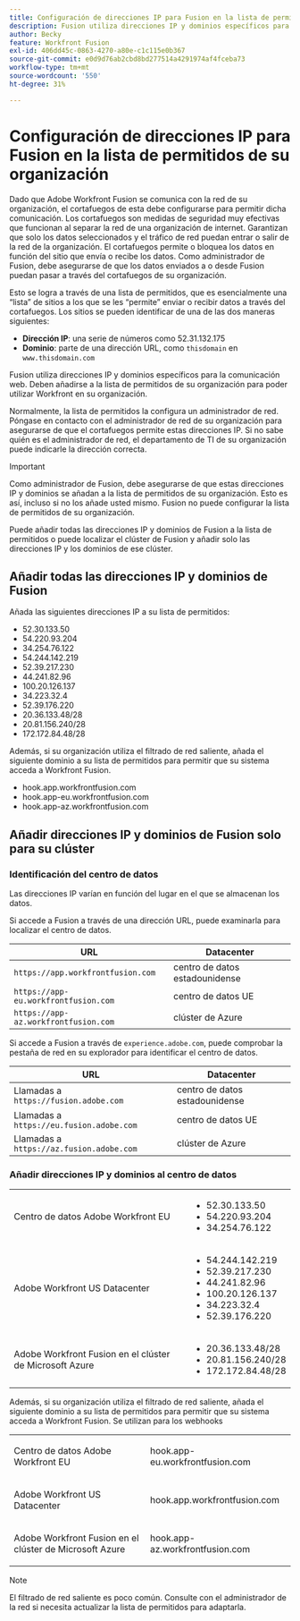 ```yaml
---
title: Configuración de direcciones IP para Fusion en la lista de permitidos de su organización
description: Fusion utiliza direcciones IP y dominios específicos para la comunicación web. Deben añadirse a la lista de permitidos de su organización para poder utilizar Workfront en su organización.
author: Becky
feature: Workfront Fusion
exl-id: 406dd45c-0863-4270-a80e-c1c115e0b367
source-git-commit: e0d9d76ab2cbd8bd277514a4291974af4fceba73
workflow-type: tm+mt
source-wordcount: '550'
ht-degree: 31%

---
```


# Configuración de direcciones IP para Fusion en la lista de permitidos de su organización

Dado que Adobe Workfront Fusion se comunica con la red de su organización, el cortafuegos de esta debe configurarse para permitir dicha comunicación. Los cortafuegos son medidas de seguridad muy efectivas que funcionan al separar la red de una organización de internet. Garantizan que solo los datos seleccionados y el tráfico de red puedan entrar o salir de la red de la organización. El cortafuegos permite o bloquea los datos en función del sitio que envía o recibe los datos. Como administrador de Fusion, debe asegurarse de que los datos enviados a o desde Fusion puedan pasar a través del cortafuegos de su organización.

Esto se logra a través de una lista de permitidos, que es esencialmente una “lista” de sitios a los que se les “permite” enviar o recibir datos a través del cortafuegos. Los sitios se pueden identificar de una de las dos maneras siguientes:

* **Dirección IP**: una serie de números como 52.31.132.175
* **Dominio**: parte de una dirección URL, como `thisdomain` en `www.thisdomain.com`

Fusion utiliza direcciones IP y dominios específicos para la comunicación web. Deben añadirse a la lista de permitidos de su organización para poder utilizar Workfront en su organización.

Normalmente, la lista de permitidos la configura un administrador de red. Póngase en contacto con el administrador de red de su organización para asegurarse de que el cortafuegos permite estas direcciones IP. Si no sabe quién es el administrador de red, el departamento de TI de su organización puede indicarle la dirección correcta.

>[!IMPORTANT]
>
>Como administrador de Fusion, debe asegurarse de que estas direcciones IP y dominios se añadan a la lista de permitidos de su organización. Esto es así, incluso si no los añade usted mismo. Fusion no puede configurar la lista de permitidos de su organización.

Puede añadir todas las direcciones IP y dominios de Fusion a la lista de permitidos o puede localizar el clúster de Fusion y añadir solo las direcciones IP y los dominios de ese clúster.

## Añadir todas las direcciones IP y dominios de Fusion

Añada las siguientes direcciones IP a su lista de permitidos:

* 52.30.133.50
* 54.220.93.204
* 34.254.76.122
* 54.244.142.219
* 52.39.217.230
* 44.241.82.96
* 100.20.126.137
* 34.223.32.4
* 52.39.176.220
* 20.36.133.48/28
* 20.81.156.240/28
* 172.172.84.48/28

Además, si su organización utiliza el filtrado de red saliente, añada el siguiente dominio a su lista de permitidos para permitir que su sistema acceda a Workfront Fusion.

* hook.app.workfrontfusion.com
* hook.app-eu.workfrontfusion.com
* hook.app-az.workfrontfusion.com

## Añadir direcciones IP y dominios de Fusion solo para su clúster

### Identificación del centro de datos

Las direcciones IP varían en función del lugar en el que se almacenan los datos.

Si accede a Fusion a través de una dirección URL, puede examinarla para localizar el centro de datos.

| URL | Datacenter |
| --- | --- |
| `https://app.workfrontfusion.com` | centro de datos estadounidense |
| `https://app-eu.workfrontfusion.com` | centro de datos UE |
| `https://app-az.workfrontfusion.com` | clúster de Azure |

Si accede a Fusion a través de `experience.adobe.com`, puede comprobar la pestaña de red en su explorador para identificar el centro de datos.

| URL | Datacenter |
| --- | --- |
| Llamadas a `https://fusion.adobe.com` | centro de datos estadounidense |
| Llamadas a `https://eu.fusion.adobe.com` | centro de datos UE |
| Llamadas a `https://az.fusion.adobe.com` | clúster de Azure |

### Añadir direcciones IP y dominios al centro de datos

<table style="table-layout:auto"> 
 <col> 
 <col> 
 <tbody> 
  <tr> 
   <td role="rowheader">Centro de datos Adobe Workfront EU</td> 
   <td> 
    <ul> 
     <li>52.30.133.50</li> 
     <li>54.220.93.204</li> 
     <li>34.254.76.122</li> 
    </ul> </td> 
  </tr> 
  <tr> 
   <td role="rowheader"> <p>Adobe Workfront US Datacenter</p> </td> 
   <td> 
    <ul> 
     <li>54.244.142.219</li> 
     <li>52.39.217.230</li> 
     <li>44.241.82.96</li>
     <li>100.20.126.137</li>
     <li>34.223.32.4</li>
     <li>52.39.176.220</li>
    </ul> </td> 
  </tr> 
  <tr> 
   <td role="rowheader">Adobe Workfront Fusion en el clúster de Microsoft Azure</td> 
   <td> 
    <ul> 
     <li>20.36.133.48/28</li> 
     <li>20.81.156.240/28</li> 
     <li>172.172.84.48/28</li> 
    </ul> </td> 
  </tr> 
 </tbody> 
</table>

Además, si su organización utiliza el filtrado de red saliente, añada el siguiente dominio a su lista de permitidos para permitir que su sistema acceda a Workfront Fusion. Se utilizan para los webhooks

<table style="table-layout:auto">
 <col> 
 <col> 
 <tbody> 
  <tr> 
   <td role="rowheader">Centro de datos Adobe Workfront EU</td> 
   <td> <p> hook.app-eu.workfrontfusion.com </p> </td> 
  </tr> 
  <tr> 
   <td role="rowheader"> <p>Adobe Workfront US Datacenter</p> </td> 
   <td> <p>hook.app.workfrontfusion.com </p> </td> 
  </tr> 
  <tr> 
   <td role="rowheader"> <p>Adobe Workfront Fusion en el clúster de Microsoft Azure</p> </td> 
   <td> <p>hook.app-az.workfrontfusion.com </p> </td> 
  </tr> 
 </tbody> 
</table>

>[!NOTE]
>
>El filtrado de red saliente es poco común. Consulte con el administrador de la red si necesita actualizar la lista de permitidos para adaptarla.
